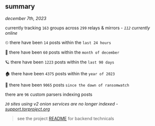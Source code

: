 
## summary
_december 7th, 2023_

currently tracking `163` groups across `299` relays & mirrors - _`112` currently online_

⏲ there have been `14` posts within the `last 24 hours`

🦈 there have been `60` posts within the `month of december`

🪐 there have been `1223` posts within the `last 90 days`

🏚 there have been `4375` posts within the `year of 2023`

🦕 there have been `9065` posts `since the dawn of ransomwatch`

there are `96` custom parsers indexing posts

_`20` sites using v2 onion services are no longer indexed - [support.torproject.org](https://support.torproject.org/onionservices/v2-deprecation/)_

> see the project [README](https://github.com/joshhighet/ransomwatch#ransomwatch--) for backend technicals
